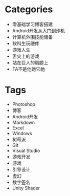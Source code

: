 # Categories

* 零基础学习博客搭建
* Android开发从入门到炸机
* 计算机外围技能储备
* 软科生玩硬件
* 游戏人生
* 舌尖上的游戏
* 站在巨人的肩膀上
* TA不是他她它祂

# Tags

* Photoshop
* 博客
* Android开发
* Markdown
* Excel
* Windows
* 树莓派
* Git
* Visual Studio
* 游戏开发
* 游戏
* 引导设计
* 虚幻
* 数字签名
* Unity Shader